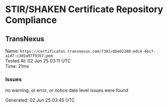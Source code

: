 # STIR/SHAKEN Certificate Repository Compliance

## TransNexus

Name: `https://certificates.transnexus.com/738J/dbe02280-edc4-4bc7-a1d7-c3d5a97f9357.pem`\
Tested At: 02 Jun 25 03:11 UTC\
Time: 21ms

### Issues

no warning, or error, or notice date level issues were found

Generated: 02 Jun 25 03:45 UTC